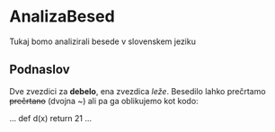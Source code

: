 # AnalizaBesed
Tukaj bomo analizirali besede v slovenskem jeziku
## Podnaslov
Dve zvezdici za **debelo**, ena zvezdica *leže*. Besedilo lahko prečrtamo ~~prečrtano~~ (dvojna ~) ali pa ga oblikujemo kot kodo:

... def d(x) return 21 ...

